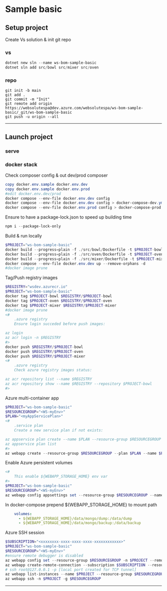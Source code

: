 # Sample basic

## Setup project

Create Vs solution & init git repo

### vs

```powershell
dotnet new sln --name ws-bom-sample-basic
dotnet sln add src/bowl src/mixer src/oven
```

### repo

```git
git init -b main
git add .
git commit -m "Init"
git remote add origin https://websolutespa@dev.azure.com/websolutespa/ws-bom-sample-basic/_git/ws-bom-sample-basic
git push -u origin --all
```

---

## Launch project

### serve

### docker stack

Check composer config & out dev/prod composer

```powershell
copy docker.env.sample docker.env.dev
copy docker.env.sample docker.env.prod
#edit docker.env.dev/prod 
docker compose --env-file docker.env.dev config
docker compose --env-file docker.env.dev config > docker-compose-dev.yml
docker compose --env-file docker.env.prod config > docker-compose-prod.yml
```

Ensure to have a package-lock.json to speed up building time

```powershell
npm i --package-lock-only
```

Build & run locally

```powershell
$PROJECT="ws-bom-sample-basic"
docker build --progress=plain -f ./src/bowl/Dockerfile -t $PROJECT-bowl:latest .
docker build --progress=plain -f ./src/oven/Dockerfile -t $PROJECT-oven:latest ./src/oven
docker build --progress=plain -f ./src/mixer/Dockerfile -t $PROJECT-mixer:latest .
docker compose --env-file docker.env.dev up --remove-orphans -d
#docker image prune
```

Tag/Push registry images

```powershell
$REGISTRY="wsdev.azurecr.io"
$PROJECT="ws-bom-sample-basic"
docker tag $PROJECT-bowl $REGISTRY/$PROJECT-bowl
docker tag $PROJECT-oven $REGISTRY/$PROJECT-oven
docker tag $PROJECT-mixer $REGISTRY/$PROJECT-mixer
#docker image prune
<# 
    .azure registry
    Ensure login succeded before push images:

az login
az acr login -n $REGISTRY
#>
docker push $REGISTRY/$PROJECT-bowl
docker push $REGISTRY/$PROJECT-oven
docker push $REGISTRY/$PROJECT-mixer
<# 
    .azure registry
    Check azure registry images status:

az acr repository list --name $REGISTRY 
az acr repository show --name $REGISTRY --repository $PROJECT-bowl
#>
```

Azure multi-container app

```powershell
$PROJECT="ws-bom-sample-basic"
$RESOURCEGROUP="<WS-myEnv>"
$PLAN="<myAppServicePlan>"
<# 
    .service plan
    Create a new service plan if not exists: 

az appservice plan create --name $PLAN --resource-group $RESOURCEGROUP --sku S1 --is-linux
az appservice plan list
#>
az webapp create --resource-group $RESOURCEGROUP --plan $PLAN --name $PROJECT --multicontainer-config-type compose --multicontainer-config-file docker-compose-prod.yml
```

Enable Azure persistent volumes

```powershell
<#
    This enable ${WEBAPP_STORAGE_HOME} env var
#>
$PROJECT="ws-bom-sample-basic"
$RESOURCEGROUP="<WS-myEnv>"
az webapp config appsettings set --resource-group $RESOURCEGROUP --name $PROJECT --settings WEBSITES_ENABLE_APP_SERVICE_STORAGE=TRUE
```

In docker-compose prepend \${WEBAPP_STORAGE_HOME} to mount path

```yaml
    volumes:
      - ${WEBAPP_STORAGE_HOME}/data/mongo/dump:/data/dump
      - ${WEBAPP_STORAGE_HOME}/data/mongo/backup:/data/backup
```

Azure SSH session

```powershell
$SUBSCRIPTION="<xxxxxxxx-xxxx-xxxx-xxxx-xxxxxxxxxxxx>"
$PROJECT="ws-bom-sample-basic"
$RESOURCEGROUP="<WS-myEnv>"
#ensure remote debugger is disabled
az webapp config set --resource-group $RESOURCEGROUP -n $PROJECT --remote-debugging-enabled=false 
az webapp create-remote-connection --subscription $SUBSCRIPTION --resource-group $RESOURCEGROUP -n $PROJECT
# ssh root@127.0.0.1 -p [local port created for TCP tunnel]
az webapp list-instances --name $PROJECT --resource-group $RESOURCEGROUP
az webapp ssh -n $PROJECT -g $RESOURCEGROUP
```

---
